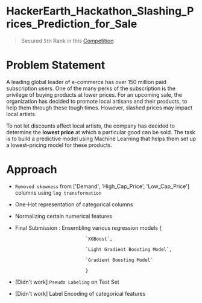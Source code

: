 # HackerEarth_Hackathon_Slashing_Prices_Prediction_for_Sale
>Secured `5th` Rank in this [Competition](https://www.hackerearth.com/challenges/competitive/hackerearth-machine-learning-challenge-predict-the-lowest-price/)

# Problem Statement
A leading global leader of e-commerce has over 150 million paid subscription users. One of the many perks of the subscription is the privilege of buying products at lower prices. For an upcoming sale, the organization has decided to promote local artisans and their products, to help them through these tough times. However, slashed prices may impact local artists.

To not let discounts affect local artists, the company has decided to determine the **lowest price** at which a particular good can be sold. The task is to build a predictive model using Machine Learning that helps them set up a lowest-pricing model for these products.

# Approach
- `Removed skewness` from ['Demand', 'High_Cap_Price', 'Low_Cap_Price'] columns using `log transformation`
- One-Hot representation of categorical columns
- Normalizing certain numerical features
- Final Submission : Ensembling various regression models {

                                `XGBoost`,
                                
                                `Light Gradient Boosting Model`,
                                
                                `Gradient Boosting Model`
                                
                                }
- [Didn't work] `Pseudo Labeling` on Test Set
- [Didn't work] Label Encoding of categorical features

